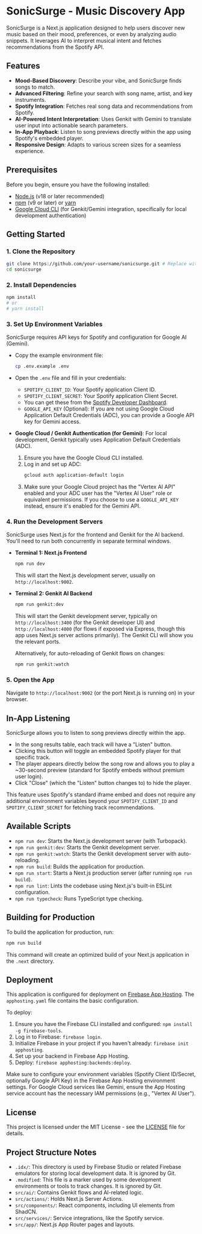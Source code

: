 
# SonicSurge - Music Discovery App

SonicSurge is a Next.js application designed to help users discover new music based on their mood, preferences, or even by analyzing audio snippets. It leverages AI to interpret musical intent and fetches recommendations from the Spotify API.

## Features

-   **Mood-Based Discovery**: Describe your vibe, and SonicSurge finds songs to match.
-   **Advanced Filtering**: Refine your search with song name, artist, and key instruments.
-   **Spotify Integration**: Fetches real song data and recommendations from Spotify.
-   **AI-Powered Intent Interpretation**: Uses Genkit with Gemini to translate user input into actionable search parameters.
-   **In-App Playback**: Listen to song previews directly within the app using Spotify's embedded player.
-   **Responsive Design**: Adapts to various screen sizes for a seamless experience.

## Prerequisites

Before you begin, ensure you have the following installed:

-   [Node.js](https://nodejs.org/) (v18 or later recommended)
-   [npm](https://www.npmjs.com/) (v9 or later) or [yarn](https://yarnpkg.com/)
-   [Google Cloud CLI](https://cloud.google.com/sdk/docs/install) (for Genkit/Gemini integration, specifically for local development authentication)

## Getting Started

### 1. Clone the Repository

```bash
git clone https://github.com/your-username/sonicsurge.git # Replace with your repo URL
cd sonicsurge
```

### 2. Install Dependencies

```bash
npm install
# or
# yarn install
```

### 3. Set Up Environment Variables

SonicSurge requires API keys for Spotify and configuration for Google AI (Gemini).

-   Copy the example environment file:
    ```bash
    cp .env.example .env
    ```
-   Open the `.env` file and fill in your credentials:
    -   `SPOTIFY_CLIENT_ID`: Your Spotify application Client ID.
    -   `SPOTIFY_CLIENT_SECRET`: Your Spotify application Client Secret.
    -   You can get these from the [Spotify Developer Dashboard](https://developer.spotify.com/dashboard/).
    -   `GOOGLE_API_KEY` (Optional): If you are not using Google Cloud Application Default Credentials (ADC), you can provide a Google API key for Gemini access.

-   **Google Cloud / Genkit Authentication (for Gemini)**:
    For local development, Genkit typically uses Application Default Credentials (ADC).
    1.  Ensure you have the Google Cloud CLI installed.
    2.  Log in and set up ADC:
        ```bash
        gcloud auth application-default login
        ```
    3.  Make sure your Google Cloud project has the "Vertex AI API" enabled and your ADC user has the "Vertex AI User" role or equivalent permissions. If you choose to use a `GOOGLE_API_KEY` instead, ensure it's enabled for the Gemini API.

### 4. Run the Development Servers

SonicSurge uses Next.js for the frontend and Genkit for the AI backend. You'll need to run both concurrently in separate terminal windows.

-   **Terminal 1: Next.js Frontend**
    ```bash
    npm run dev
    ```
    This will start the Next.js development server, usually on `http://localhost:9002`.

-   **Terminal 2: Genkit AI Backend**
    ```bash
    npm run genkit:dev
    ```
    This will start the Genkit development server, typically on `http://localhost:3400` (for the Genkit developer UI) and `http://localhost:4000` (for flows if exposed via Express, though this app uses Next.js server actions primarily). The Genkit CLI will show you the relevant ports.

    Alternatively, for auto-reloading of Genkit flows on changes:
    ```bash
    npm run genkit:watch
    ```

### 5. Open the App

Navigate to `http://localhost:9002` (or the port Next.js is running on) in your browser.

## In-App Listening

SonicSurge allows you to listen to song previews directly within the app.
- In the song results table, each track will have a "Listen" button.
- Clicking this button will toggle an embedded Spotify player for that specific track.
- The player appears directly below the song row and allows you to play a ~30-second preview (standard for Spotify embeds without premium user login).
- Click "Close" (which the "Listen" button changes to) to hide the player.

This feature uses Spotify's standard iframe embed and does not require any additional environment variables beyond your `SPOTIFY_CLIENT_ID` and `SPOTIFY_CLIENT_SECRET` for fetching track recommendations.

## Available Scripts

-   `npm run dev`: Starts the Next.js development server (with Turbopack).
-   `npm run genkit:dev`: Starts the Genkit development server.
-   `npm run genkit:watch`: Starts the Genkit development server with auto-reloading.
-   `npm run build`: Builds the application for production.
-   `npm run start`: Starts a Next.js production server (after running `npm run build`).
-   `npm run lint`: Lints the codebase using Next.js's built-in ESLint configuration.
-   `npm run typecheck`: Runs TypeScript type checking.

## Building for Production

To build the application for production, run:

```bash
npm run build
```

This command will create an optimized build of your Next.js application in the `.next` directory.

## Deployment

This application is configured for deployment on [Firebase App Hosting](https://firebase.google.com/docs/app-hosting). The `apphosting.yaml` file contains the basic configuration.

To deploy:

1.  Ensure you have the Firebase CLI installed and configured: `npm install -g firebase-tools`.
2.  Log in to Firebase: `firebase login`.
3.  Initialize Firebase in your project if you haven't already: `firebase init apphosting`.
4.  Set up your backend in Firebase App Hosting.
5.  Deploy: `firebase apphosting:backends:deploy`.

Make sure to configure your environment variables (Spotify Client ID/Secret, optionally Google API Key) in the Firebase App Hosting environment settings. For Google Cloud services like Gemini, ensure the App Hosting service account has the necessary IAM permissions (e.g., "Vertex AI User").

## License

This project is licensed under the MIT License - see the [LICENSE](LICENSE) file for details.

## Project Structure Notes

-   `.idx/`: This directory is used by Firebase Studio or related Firebase emulators for storing local development data. It is ignored by Git.
-   `.modified`: This file is a marker used by some development environments or tools to track changes. It is ignored by Git.
-   `src/ai/`: Contains Genkit flows and AI-related logic.
-   `src/actions/`: Holds Next.js Server Actions.
-   `src/components/`: React components, including UI elements from ShadCN.
-   `src/services/`: Service integrations, like the Spotify service.
-   `src/app/`: Next.js App Router pages and layouts.

```
